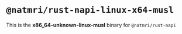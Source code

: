 # `@natmri/rust-napi-linux-x64-musl`

This is the **x86_64-unknown-linux-musl** binary for `@natmri/rust-napi`
